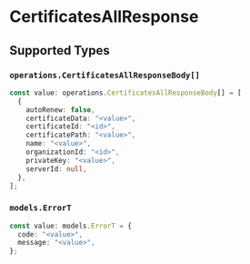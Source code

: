 # CertificatesAllResponse


## Supported Types

### `operations.CertificatesAllResponseBody[]`

```typescript
const value: operations.CertificatesAllResponseBody[] = [
  {
    autoRenew: false,
    certificateData: "<value>",
    certificateId: "<id>",
    certificatePath: "<value>",
    name: "<value>",
    organizationId: "<id>",
    privateKey: "<value>",
    serverId: null,
  },
];
```

### `models.ErrorT`

```typescript
const value: models.ErrorT = {
  code: "<value>",
  message: "<value>",
};
```

